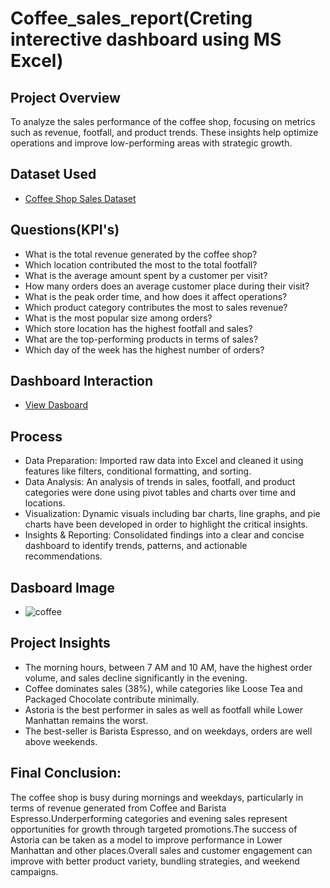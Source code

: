 # Coffee_sales_report(Creting interective dashboard using MS Excel)
## Project Overview

To analyze the sales performance of the coffee shop, focusing on metrics such as revenue, footfall, and product trends. These insights help optimize operations and improve low-performing areas with strategic growth.
## Dataset Used

- <a href="https://github.com/Chandrasekhar3784/Coffee-Sales-Report/blob/main/CoffeeSalesReport.xlsx"> Coffee Shop Sales Dataset</a>
## Questions(KPI's)

- What is the total revenue generated by the coffee shop?
- Which location contributed the most to the total footfall?
- What is the average amount spent by a customer per visit?
- How many orders does an average customer place during their visit?
- What is the peak order time, and how does it affect operations?
- Which product category contributes the most to sales revenue?
- What is the most popular size among orders?
- Which store location has the highest footfall and sales?
- What are the top-performing products in terms of sales?
- Which day of the week has the highest number of orders?

## Dashboard Interaction

- <a href="https://github.com/Chandrasekhar3784/Coffee-Sales-Report/blob/main/Screenshot%202024-12-02%20160901.png">View Dasboard</a>

## Process

- Data Preparation: Imported raw data into Excel and cleaned it using features like filters, conditional formatting, and sorting.
- Data Analysis: An analysis of trends in sales, footfall, and product categories were done using pivot tables and charts over time and locations.
- Visualization: Dynamic visuals including bar charts, line graphs, and pie charts have been developed in order to highlight the critical insights.
- Insights & Reporting: Consolidated findings into a clear and concise dashboard to identify trends, patterns, and actionable recommendations.

## Dasboard Image

- ![coffee](https://github.com/user-attachments/assets/d53e6f0e-796b-4176-8a1a-aeae2ca42051)

## Project Insights

- The morning hours, between 7 AM and 10 AM, have the highest order volume, and sales decline significantly in the evening.
- Coffee dominates sales (38%), while categories like Loose Tea and Packaged Chocolate contribute minimally.
- Astoria is the best performer in sales as well as footfall while Lower Manhattan remains the worst.
- The best-seller is Barista Espresso, and on weekdays, orders are well above weekends.

## Final Conclusion:

The coffee shop is busy during mornings and weekdays, particularly in terms of revenue generated from Coffee and Barista Espresso.Underperforming categories and evening sales represent opportunities for growth through targeted promotions.The success of Astoria can be taken as a model to improve performance in Lower Manhattan and other places.Overall sales and customer engagement can improve with better product variety, bundling strategies, and weekend campaigns.
